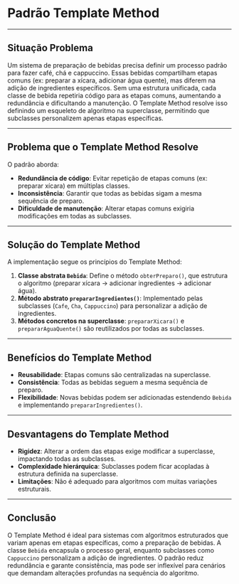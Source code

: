 # Padrão Template Method

---

## Situação Problema  
Um sistema de preparação de bebidas precisa definir um processo padrão para fazer café, chá e cappuccino. Essas bebidas compartilham etapas comuns (ex: preparar a xícara, adicionar água quente), mas diferem na adição de ingredientes específicos. Sem uma estrutura unificada, cada classe de bebida repetiria código para as etapas comuns, aumentando a redundância e dificultando a manutenção. O Template Method resolve isso definindo um esqueleto de algoritmo na superclasse, permitindo que subclasses personalizem apenas etapas específicas.

---

## Problema que o Template Method Resolve
O padrão aborda:  
- **Redundância de código**: Evitar repetição de etapas comuns (ex: preparar xícara) em múltiplas classes.  
- **Inconsistência**: Garantir que todas as bebidas sigam a mesma sequência de preparo.  
- **Dificuldade de manutenção**: Alterar etapas comuns exigiria modificações em todas as subclasses.  

---

## Solução do Template Method
A implementação segue os princípios do Template Method:  
1. **Classe abstrata `Bebida`**: Define o método `obterPreparo()`, que estrutura o algoritmo (preparar xícara → adicionar ingredientes → adicionar água).  
2. **Método abstrato `prepararIngredientes()`**: Implementado pelas subclasses (`Cafe`, `Cha`, `Cappuccino`) para personalizar a adição de ingredientes.  
3. **Métodos concretos na superclasse**: `prepararXicara()` e `prepararAguaQuente()` são reutilizados por todas as subclasses.  

---

## Benefícios do Template Method
- **Reusabilidade**: Etapas comuns são centralizadas na superclasse.  
- **Consistência**: Todas as bebidas seguem a mesma sequência de preparo.  
- **Flexibilidade**: Novas bebidas podem ser adicionadas estendendo `Bebida` e implementando `prepararIngredientes()`.  

---

## Desvantagens do Template Method
- **Rigidez**: Alterar a ordem das etapas exige modificar a superclasse, impactando todas as subclasses.  
- **Complexidade hierárquica**: Subclasses podem ficar acopladas à estrutura definida na superclasse.  
- **Limitações**: Não é adequado para algoritmos com muitas variações estruturais.  

---

## Conclusão
O Template Method é ideal para sistemas com algoritmos estruturados que variam apenas em etapas específicas, como a preparação de bebidas. A classe `Bebida` encapsula o processo geral, enquanto subclasses como `Cappuccino` personalizam a adição de ingredientes. O padrão reduz redundância e garante consistência, mas pode ser inflexível para cenários que demandam alterações profundas na sequência do algoritmo.